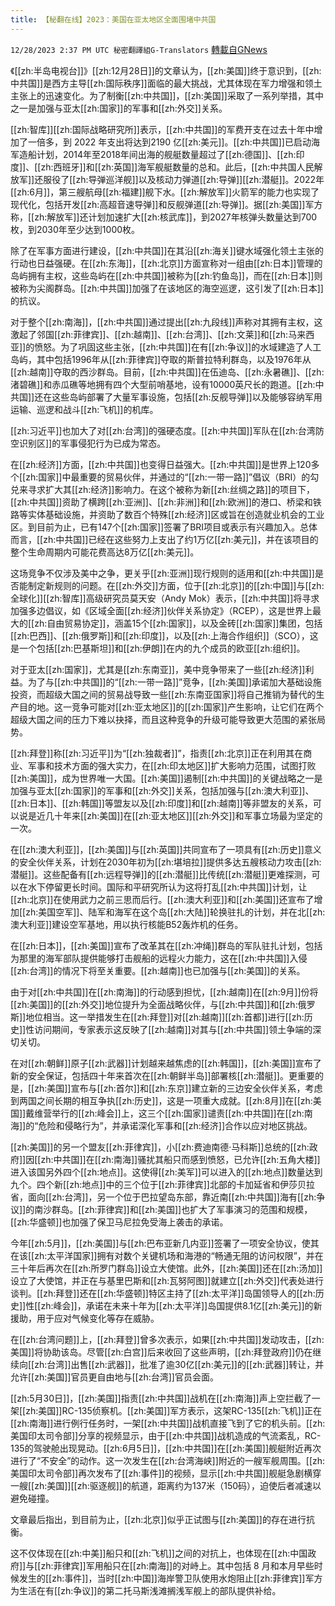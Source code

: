 ```yaml
---
title: 【秘翻在线】2023：美国在亚太地区全面围堵中共国
---
```

`12/28/2023 2:37 PM UTC 秘密翻譯組G-Translators` [轉載自GNews](https://gnews.org/articles/2161172)

《[[zh:半岛电视台]]》[[zh:12月28日]]的文章认为，[[zh:美国]]终于意识到，[[zh:中共国]]是西方主导[[zh:国际秩序]]面临的最大挑战，尤其体现在军力增强和领土主张上的迅速变化。为了制衡[[zh:中共国]]，[[zh:美国]]采取了一系列举措，其中之一是加强与亚太[[zh:国家]]的军事和[[zh:外交]]关系。

[[zh:智库]][[zh:国际战略研究所]]表示，[[zh:中共国]]的军费开支在过去十年中增加了一倍多，到 2022 年支出将达到2190 亿[[zh:美元]]。[[zh:中共国]]已启动海军造船计划，2014年至2018年间出海的舰艇数量超过了[[zh:德国]]、[[zh:印度]]、[[zh:西班牙]]和[[zh:英国]]海军舰艇数量的总和。此后，[[zh:中共国人民解放军]]还服役了[[zh:导弹巡洋舰]]以及核动力弹道[[zh:导弹]][[zh:潜艇]]。2022年[[zh:6月]]，第三艘航母[[zh:福建]]舰下水。[[zh:解放军]]火箭军的能力也实现了现代化，包括开发[[zh:高超音速导弹]]和反舰弹道[[zh:导弹]]。据[[zh:美国]]军方称，[[zh:解放军]]还计划加速扩大[[zh:核武库]]，到2027年核弹头数量达到700枚，到2030年至少达到1000枚。

  
除了在军事方面进行建设，[[zh:中共国]]在其沿[[zh:海关]]键水域强化领土主张的行动也日益强硬。在[[zh:东海]]，[[zh:北京]]方面宣称对一组由[[zh:日本]]管理的岛屿拥有主权，这些岛屿在[[zh:中共国]]被称为[[zh:钓鱼岛]]，而在[[zh:日本]]则被称为尖阁群岛。[[zh:中共国]]加强了在该地区的海空巡逻，这引发了[[zh:日本]]的抗议。

对于整个[[zh:南海]]，[[zh:中共国]]通过提出[[zh:九段线]]声称对其拥有主权，这激起了邻国[[zh:菲律宾]]、[[zh:越南]]、[[zh:台湾]]、[[zh:文莱]]和[[zh:马来西亚]]的愤怒。为了巩固这些主张，[[zh:中共国]]在有[[zh:争议]]的水域建造了人工岛屿，其中包括1996年从[[zh:菲律宾]]夺取的斯普拉特利群岛，以及1976年从[[zh:越南]]夺取的西沙群岛。目前，[[zh:中共国]]在伍迪岛、[[zh:永暑礁]]、[[zh:渚碧礁]]和赤瓜礁等地拥有四个大型前哨基地，设有10000英尺长的跑道。[[zh:中共国]]还在这些岛屿部署了大量军事设施，包括[[zh:反舰导弹]]以及能够容纳军用运输、巡逻和战斗[[zh:飞机]]的机库。

[[zh:习近平]]也加大了对[[zh:台湾]]的强硬态度。[[zh:中共国]]军队在[[zh:台湾防空识别区]]的军事侵犯行为已成为常态。

在[[zh:经济]]方面，[[zh:中共国]]也变得日益强大。[[zh:中共国]]是世界上120多个[[zh:国家]]中最重要的贸易伙伴，并通过的“[[zh:一带一路]]”倡议（BRI）的勾兑来寻求扩大其[[zh:经济]]影响力。在这个被称为新[[zh:丝绸之路]]的项目下，[[zh:中共国]]资助了横跨[[zh:亚洲]]、[[zh:非洲]]和[[zh:欧洲]]的港口、桥梁和铁路等实体基础设施，并资助了数百个特殊[[zh:经济]]区或旨在创造就业机会的工业区。到目前为止，已有147个[[zh:国家]]签署了BRI项目或表示有兴趣加入。总体而言，[[zh:中共国]]已经在这些努力上支出了约1万亿[[zh:美元]]，并在该项目的整个生命周期内可能花费高达8万亿[[zh:美元]]。

这场竞争不仅涉及美中之争，更关乎[[zh:亚洲]]现行规则的适用和[[zh:中共国]]是否能制定新规则的问题。在[[zh:外交]]方面，位于[[zh:北京]]的[[zh:中国]]与[[zh:全球化]][[zh:智库]]高级研究员莫天安（Andy Mok）表示，[[zh:中共国]]将寻求加强多边倡议，如《区域全面[[zh:经济]]伙伴关系协定》（RCEP），这是世界上最大的[[zh:自由贸易协定]]，涵盖15个[[zh:国家]]，以及金砖[[zh:国家]]集团，包括[[zh:巴西]]、[[zh:俄罗斯]]和[[zh:印度]]，以及[[zh:上海合作组织]]（SCO），这是一个包括[[zh:巴基斯坦]]和[[zh:伊朗]]在内的九个成员的欧亚[[zh:组织]]。

对于亚太[[zh:国家]]，尤其是[[zh:东南亚]]，美中竞争带来了一些[[zh:经济]]利益。为了与[[zh:中共国]]的“[[zh:一带一路]]”竞争，[[zh:美国]]承诺加大基础设施投资，而超级大国之间的贸易战导致一些[[zh:东南亚国家]]将自己推销为替代的生产目的地。这一竞争可能对[[zh:亚太地区]]的[[zh:国家]]产生影响，让它们在两个超级大国之间的压力下难以抉择，而且这种竞争的升级可能导致更大范围的紧张局势。

[[zh:拜登]]称[[zh:习近平]]为“[[zh:独裁者]]”，指责[[zh:北京]]正在利用其在商业、军事和技术方面的强大实力，在[[zh:印太地区]]扩大影响力范围，试图打败[[zh:美国]]，成为世界唯一大国。[[zh:美国]]遏制[[zh:中共国]]的关键战略之一是加强与亚太[[zh:国家]]的军事和[[zh:外交]]关系，包括加强与[[zh:澳大利亚]]、[[zh:日本]]、[[zh:韩国]]等盟友以及[[zh:印度]]和[[zh:越南]]等非盟友的关系，可以说是近几十年来[[zh:美国]]在[[zh:亚太地区]][[zh:外交]]和军事立场最为坚定的一次。

在[[zh:澳大利亚]]，[[zh:美国]]与[[zh:英国]]共同宣布了一项具有[[zh:历史]]意义的安全伙伴关系，计划在2030年初为[[zh:堪培拉]]提供多达五艘核动力攻击[[zh:潜艇]]。这些配备有[[zh:远程导弹]]的[[zh:潜艇]]比传统[[zh:潜艇]]更难探测，可以在水下停留更长时间。国际和平研究所认为这将打乱[[zh:中共国]]计划，让[[zh:北京]]在使用武力之前三思而后行。[[zh:澳大利亚]]和[[zh:美国]]还宣布了增加[[zh:美国空军]]、陆军和海军在这个岛[[zh:大陆]]轮换驻扎的计划，并在北[[zh:澳大利亚]]建设空军基地，用以执行核能B52轰炸机的任务。

在[[zh:日本]]，[[zh:美国]]宣布了改革其在[[zh:冲绳]]群岛的军队驻扎计划，包括为那里的海军部队提供能够打击舰船的远程火力能力，这在[[zh:中共国]]入侵[[zh:台湾]]的情况下将至关重要。[[zh:越南]]也已加强与[[zh:美国]]的关系。

由于对[[zh:中共国]]在[[zh:南海]]的行动感到担忧，[[zh:越南]]在[[zh:9月]]份将[[zh:美国]]的[[zh:外交]]地位提升为全面战略伙伴，与[[zh:中共国]]和[[zh:俄罗斯]]地位相当。这一举措发生在[[zh:拜登]]对[[zh:越南]][[zh:首都]]进行[[zh:历史]]性访问期间，专家表示这反映了[[zh:越南]]对其与[[zh:中共国]]领土争端的深切关切。

在对[[zh:朝鲜]]原子[[zh:武器]]计划越来越焦虑的[[zh:韩国]]，[[zh:美国]]宣布了新的安全保证，包括四十年来首次在[[zh:朝鲜半岛]]部署核[[zh:潜艇]]。更重要的是，[[zh:美国]]宣布与[[zh:首尔]]和[[zh:东京]]建立新的三边安全伙伴关系，考虑到两国之间长期的相互争执[[zh:历史]]，这是一项重大成就。[[zh:8月]]在[[zh:美国]]戴维营举行的[[zh:峰会]]上，这三个[[zh:国家]]谴责[[zh:中共国]]在[[zh:南海]]的“危险和侵略行为”，并承诺深化军事和[[zh:经济]]合作以应对地区挑战。

[[zh:美国]]的另一个盟友[[zh:菲律宾]]，小[[zh:费迪南德·马科斯]]总统的[[zh:政府]]因[[zh:中共国]]在[[zh:南海]]骚扰其船只而感到愤怒，已允许[[zh:五角大楼]]进入该国另外四个[[zh:地点]]。这使得[[zh:美军]]可以进入的[[zh:地点]]数量达到九个。四个新[[zh:地点]]中的三个位于[[zh:菲律宾]]北部的卡加延省和伊莎贝拉省，面向[[zh:台湾]]，另一个位于巴拉望岛东部，靠近南[[zh:中共国]]海有[[zh:争议]]的南沙群岛。[[zh:菲律宾]]和[[zh:美国]]也扩大了军事演习的范围和规模，[[zh:华盛顿]]也加强了保卫马尼拉免受海上袭击的承诺。

今年[[zh:5月]]，[[zh:美国]]与[[zh:巴布亚新几内亚]]签署了一项安全协议，使其在该[[zh:太平洋国家]]拥有对数个关键机场和海港的“畅通无阻的访问权限”，并在三十年后再次在[[zh:所罗门群岛]]设立大使馆。此外，[[zh:美国]]还在[[zh:汤加]]设立了大使馆，并正在与基里巴斯和[[zh:瓦努阿图]]就建立[[zh:外交]]代表处进行谈判。[[zh:拜登]]还在[[zh:华盛顿]]特区主持了[[zh:太平洋]]岛国领导人的[[zh:历史]]性[[zh:峰会]]，承诺在未来十年为[[zh:太平洋]]岛国提供8.1亿[[zh:美元]]的新援助，用于应对气候变化等存在威胁。

在[[zh:台湾问题]]上，[[zh:拜登]]曾多次表示，如果[[zh:中共国]]发动攻击，[[zh:美国]]将协助该岛。尽管[[zh:白宫]]后来收回了这些声明，[[zh:拜登政府]]仍在继续向[[zh:台湾]]出售[[zh:武器]]，批准了逾30亿[[zh:美元]]的[[zh:武器]]转让，并允许[[zh:美国]]官员更自由地与[[zh:台湾]]官员会面。

[[zh:5月30日]]，[[zh:美国]]指责[[zh:中共国]]战机在[[zh:南海]]声上空拦截了一架[[zh:美国]]RC-135侦察机。[[zh:美国]]军方表示，这架RC-135[[zh:飞机]]正在[[zh:南海]]进行例行任务时，一架[[zh:中共国]]战机直接飞到了它的机头前。[[zh:美国印太司令部]]分享的视频显示，由于[[zh:中共国]]战机造成的气流紊乱，RC-135的驾驶舱出现晃动。[[zh:6月5日]]，[[zh:中共国]]在[[zh:美国]]舰艇附近再次进行了“不安全”的动作。这一次发生在[[zh:台湾海峡]]附近的一艘军舰周围。[[zh:美国印太司令部]]再次发布了[[zh:事件]]的视频，显示[[zh:中共国]]舰艇急剧横穿一艘[[zh:美国]][[zh:驱逐舰]]的航道，距离约为137米（150码），迫使后者减速以避免碰撞。

文章最后指出，到目前为止，[[zh:北京]]似乎正试图与[[zh:美国]]的存在进行抗衡。

这不仅体现在[[zh:中美]]船只和[[zh:飞机]]之间的对抗上，也体现在[[zh:中国政府]]与[[zh:菲律宾]]军用船只在[[zh:南海]]的对峙上。其中包括 8 月和本月早些时候发生的[[zh:事件]]，当时[[zh:中国]]海岸警卫队使用水炮阻止[[zh:菲律宾]]军方为生活在有[[zh:争议]]的第二托马斯浅滩搁浅军舰上的部队提供补给。
